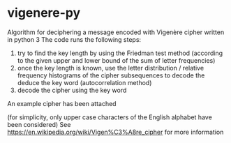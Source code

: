# vigenere-py
Algorithm for deciphering a message encoded with Vigenère cipher written in python 3
The code runs the following steps:
1. try to find the key length by using the Friedman test method (according to the given upper and lower bound of the sum of letter frequencies)
2. once the key length is known, use the letter distribution / relative frequency histograms of the cipher subsequences to decode the deduce the key word (autocorrelation method)
3. decode the cipher using the key word

An example cipher has been attached

(for simplicity, only upper case characters of the English alphabet have been considered)
See https://en.wikipedia.org/wiki/Vigen%C3%A8re_cipher for more information
